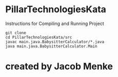 # PillarTechnologiesKata


Instructions for Compiling and Running Project

```
git clone
cd PillarTechnologiesKata/src
javac main.java.BabysitterCalculator/*.java
java main.java.BabysitterCalculator.Main
```




# created by Jacob Menke
